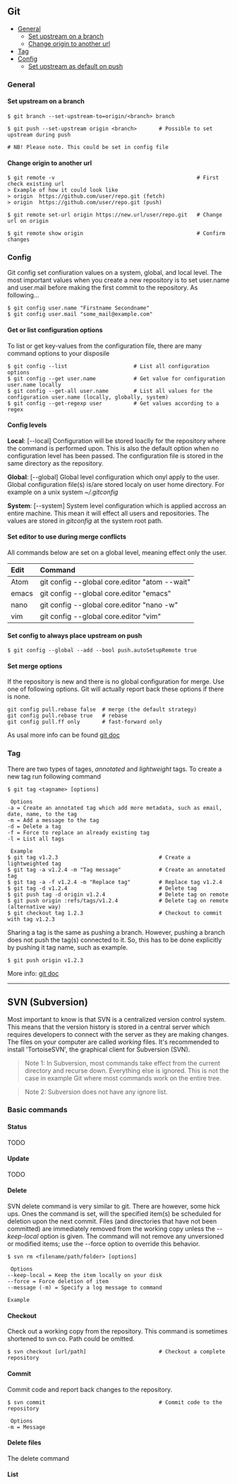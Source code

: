 
## Git

* [General](#general)
    - [Set upstream on a branch](#set-upstream-on-a-branch)
    - [Change origin to another url](#change-origin-to-another-url)
* [Tag](#tag)
* [Config](#config)
    - [Set upstream as default on push](#set-config-to-always-place-upstream-on-push)

### General

#### Set upstream on a branch
```
$ git branch --set-upstream-to=origin/<branch> branch

$ git push --set-upstream origin <branch>       # Possible to set upstream during push 

# NB! Please note. This could be set in config file 
```
#### Change origin to another url
```
$ git remote -v                                             # First check existing url
> Example of how it could look like
> origin  https://github.com/user/repo.git (fetch)
> origin  https://github.com/user/repo.git (push)

$ git remote set-url origin https://new.url/user/repo.git   # Change url on origin

$ git remote show origin                                    # Confirm changes
```

### Config
Git config set confiuration values on a system, global, and local level. The most important values when you create a new repository is to set user.name and user.mail before making the first commit to the repository. As following...
``` 
$ git config user.name "Firstname Secondname"
$ git config user.mail "some_mail@example.com"
```
#### Get or list configuration options
To list or get key-values from the configuration file, there are many command options to your disposile

```
$ git config --list                     # List all configuration options
$ git config --get user.name            # Get value for configuration user.name locally
$ git config --get-all user.name        # List all values for the configuration user.name (locally, globally, system)
$ git config --get-regexp user          # Get values according to a regex
```

#### Config levels
**Local**: [--local] Configuration will be stored loaclly for the repository where the command is performed upon. This is also the default option when no configuration level has been passed. The configuration file is stored in the same directory as the repository. 

**Global**: [--global] Global level configuration which onyl apply to the user. Global configuration file(s) is/are stored localy on user home directory. For example on a unix system *~/.gitconfig*

**System**: [--system] System level configuration which is applied accross an entire machine. This mean it will effect all users and repositories. The values are stored in *gitconfig* at the system root path. 

#### Set editor to use during merge conflicts
All commands below are set on a global level, meaning effect only the user. 

|Edit               |Command                                            |
|:------------------|:--------------------------------------------------|
| Atom              | git config --global core.editor "atom --wait"     |
| emacs             | git config --global core.editor "emacs"           |
| nano              | git config --global core.editor "nano -w"         |
| vim               | git config --global core.editor "vim"             |

#### Set config to always place upstream on push
```
$ git config --global --add --bool push.autoSetupRemote true
```
#### Set merge options
If the repository is new and there is no global configuration for merge. Use one of following options. Git will actually report back these options if there is none. 
```
git config pull.rebase false  # merge (the default strategy)
git config pull.rebase true   # rebase
git config pull.ff only       # fast-forward only
```


As usal more info can be found [git doc](https://git-scm.com/docs/git-config)

### Tag
There are two types of tages, *annotated* and *lightweight* tags. To create a new tag run following command
```
$ git tag <tagname> [options] 

 Options
-a = Create an annotated tag which add more metadata, such as email, date, name, to the tag
-m = Add a message to the tag
-d = Delete a tag
-f = Force to replace an already existing tag
-l = List all tags

 Example
$ git tag v1.2.3                                # Create a lightweighted tag
$ git tag -a v1.2.4 -m "Tag message"            # Create an annotated tag
$ git tag -a -f v1.2.4 -m "Replace tag"         # Replace tag v1.2.4
$ git tag -d v1.2.4                             # Delete tag
$ git push tag -d origin v1.2.4                 # Delete tag on remote
$ git push origin :refs/tags/v1.2.4             # Delete tag on remote (alternative way)
$ git checkout tag 1.2.3                        # Checkout to commit with tag v1.2.3
```
Sharing a tag is the same as pushing a branch. However, pushing a branch does not push the tag(s) connected to it. So, this has to be done explicitly by pushing it tag name, such as example.
```
$ git push origin v1.2.3
```

More info: [git doc](https://git-scm.com/docs/git-tag)

---

## SVN (Subversion)
Most important to know is that SVN is a centralized version control system. This means that the version history is stored in a central server which requires developers to connect with the server as they are making changes. The files on your computer are called *working* files.  It's recommended to install 'TortoiseSVN', the graphical client for Subversion (SVN). 

> Note 1: In Subversion, most commands take effect from the current directory and recurse down.
Everything else is ignored. This is not the case in example Git where most commands work on the
entire tree.

> Note 2: Subversion does not have any ignore list.

### Basic commands

#### Status
TODO

#### Update
TODO

#### Delete 
SVN delete command is very similar to git. There are however, some hick ups. Ones the command is set, will the specified item(s) be scheduled for deletion upon the next commit. Files (and directories that have not been committed) are immediately removed from the working copy unless the *--keep-local* option is given. The command will not remove any unversioned or modified items; use the --force option to override this behavior.
```
$ svn rm <filename/path/folder> [options]

 Options
--keep-local = Keep the item locally on your disk
--force = Force deletion of item
--message (-m) = Specify a log message to command 

Example
```

#### Checkout
Check out a working copy from the repository. This command is sometimes shortened to svn co. Path could be omitted.
```
$ svn checkout [url/path]                       # Checkout a complete repository 

```

#### Commit
Commit code and report back changes to the repository.
```
$ svn commit                                    # Commit code to the repository

 Options
-m = Message
```

#### Delete files 
The delete command


#### List
